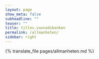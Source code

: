 ```yaml
---
layout: page
show_meta: false
subheadline: ""
teaser: ""
title: titles.vavnadsbanken
permalink: /allmanheten/
sidebar: right
---
```


{% translate_file pages/allmanheten.md %}
